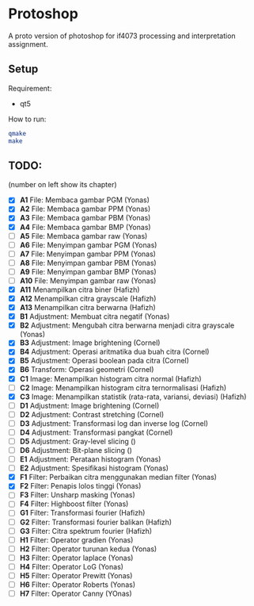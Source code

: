 # Protoshop

A proto version of photoshop for if4073 processing and interpretation assignment.

## Setup

Requirement:

- qt5

How to run:

```bash
qmake
make
```

## TODO:

(number on left show its chapter)

- [X] **A1** File: Membaca gambar PGM (Yonas)
- [X] **A2** File: Membaca gambar PPM (Yonas)
- [X] **A3** File: Membaca gambar PBM (Yonas)
- [X] **A4** File: Membaca gambar BMP (Yonas)
- [ ] **A5** File: Membaca gambar raw (Yonas)
- [ ] **A6** File: Menyimpan gambar PGM (Yonas)
- [ ] **A7** File: Menyimpan gambar PPM (Yonas)
- [ ] **A8** File: Menyimpan gambar PBM (Yonas)
- [ ] **A9** File: Menyimpan gambar BMP (Yonas)
- [ ] **A10** File: Menyimpan gambar raw (Yonas)
- [X] **A11** Menampilkan citra biner (Hafizh)
- [X] **A12** Menampilkan citra grayscale (Hafizh)
- [X] **A13** Menampilkan citra berwarna (Hafizh)
- [X] **B1** Adjustment: Membuat citra negatif (Yonas)
- [X] **B2** Adjustment: Mengubah citra berwarna menjadi citra grayscale (Yonas)
- [X] **B3** Adjustment: Image brightening (Cornel)
- [X] **B4** Adjustment: Operasi aritmatika dua buah citra (Cornel)
- [X] **B5** Adjustment: Operasi boolean pada citra (Cornel)
- [X] **B6** Transform: Operasi geometri (Cornel)
- [X] **C1** Image: Menampilkan histogram citra normal (Hafizh)
- [ ] **C2** Image: Menampilkan histogram citra ternormalisasi (Hafizh)
- [X] **C3** Image: Menampilkan statistik (rata-rata, variansi, deviasi) (Hafizh)
- [ ] **D1** Adjustment: Image brightening (Cornel)
- [ ] **D2** Adjustment: Contrast stretching (Cornel)
- [ ] **D3** Adjustment: Transformasi log dan inverse log (Cornel)
- [ ] **D4** Adjustment: Transformasi pangkat (Cornel)
- [ ] **D5** Adjustment: Gray-level slicing ()
- [ ] **D6** Adjustment: Bit-plane slicing ()
- [ ] **E1** Adjustment: Perataan histogram (Yonas)
- [ ] **E2** Adjustment: Spesifikasi histogram (Yonas)
- [X] **F1** Filter: Perbaikan citra menggunakan median filter (Yonas)
- [X] **F2** Filter: Penapis lolos tinggi (Yonas)
- [ ] **F3** Filter: Unsharp masking (Yonas)
- [ ] **F4** Filter: Highboost filter (Yonas)
- [ ] **G1** Filter: Transformasi fourier (Hafizh)
- [ ] **G2** Filter: Transformasi fourier balikan (Hafizh)
- [ ] **G3** Filter: Citra spektrum fourier (Hafizh)
- [ ] **H1** Filter: Operator gradien (Yonas)
- [ ] **H2** Filter: Operator turunan kedua (Yonas)
- [ ] **H3** Filter: Operator laplace (Yonas)
- [ ] **H4** Filter: Operator LoG (Yonas)
- [ ] **H5** Filter: Operator Prewitt (Yonas)
- [ ] **H6** Filter: Operator Roberts (Yonas)
- [ ] **H7** Filter: Operator Canny (YOnas)
